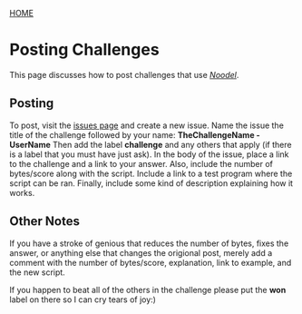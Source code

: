 [HOME](https://tkellehe.github.io/noodel/)

<script src="https://code.jquery.com/jquery-3.1.1.min.js" integrity="sha256-hVVnYaiADRTO2PzUGmuLJr8BLUSjGIZsDYGmIJLv2b8=" crossorigin="anonymous"></script>

<script src="../noodel-latest.js"></script>

<link rel="stylesheet" type="text/css" href="../docs.css">
<script type="text/javascript" src="../docs.js"></script>

# Posting Challenges

This page discusses how to post challenges that use [_Noodel_](https://tkellehe.github.io/noodel/docs/posting_challenges.html).

## Posting

To post, visit the [issues page](https://github.com/tkellehe/noodel/issues) and create a new issue. Name the issue the title of the challenge followed by your name: __TheChallengeName - UserName__
Then add the label __challenge__ and any others that apply (if there is a label that you must have just ask). In the body of the issue,
place a link to the challenge and a link to your answer. Also, include the number of bytes/score along with the script. Include a link to
a test program where the script can be ran. Finally, include some kind of description explaining how it works.

## Other Notes

If you have a stroke of genious that reduces the number of bytes, fixes the answer, or anything else that changes the origional post, 
merely add a comment with the number of bytes/score, explanation, link to example, and the new script.

If you happen to beat all of the others in the challenge please put the __won__ label on there so I can cry tears of joy:)
